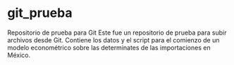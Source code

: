 # git_prueba
Repositorio de prueba para Git
Este fue un repositorio de prueba para subir archivos desde Git. Contiene los datos y el script para el comienzo de un modelo 
econométrico sobre las determinates de las importaciones en México.
